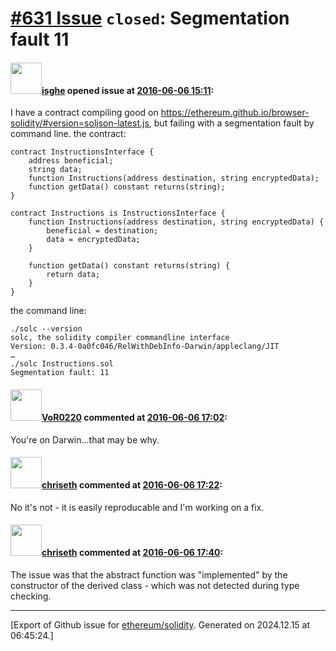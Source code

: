 # [\#631 Issue](https://github.com/ethereum/solidity/issues/631) `closed`: Segmentation fault 11

#### <img src="https://avatars.githubusercontent.com/u/1006078?v=4" width="50">[isghe](https://github.com/isghe) opened issue at [2016-06-06 15:11](https://github.com/ethereum/solidity/issues/631):

I have a contract compiling good on https://ethereum.github.io/browser-solidity/#version=soljson-latest.js, but failing with a segmentation fault by command line.
the contract:

```
contract InstructionsInterface {
    address beneficial;
    string data;
    function Instructions(address destination, string encryptedData);
    function getData() constant returns(string);
}

contract Instructions is InstructionsInterface {
    function Instructions(address destination, string encryptedData) {
        beneficial = destination;
        data = encryptedData;
    }

    function getData() constant returns(string) {
        return data;
    }
}
```

the command line:

```
./solc --version
solc, the solidity compiler commandline interface
Version: 0.3.4-0a0fc046/RelWithDebInfo-Darwin/appleclang/JIT
…
./solc Instructions.sol 
Segmentation fault: 11
```


#### <img src="https://avatars.githubusercontent.com/u/7756785?u=2893ea91743ac89ee3846d1f5c7209720e834129&v=4" width="50">[VoR0220](https://github.com/VoR0220) commented at [2016-06-06 17:02](https://github.com/ethereum/solidity/issues/631#issuecomment-224021226):

You're on Darwin...that may be why.

#### <img src="https://avatars.githubusercontent.com/u/9073706?v=4" width="50">[chriseth](https://github.com/chriseth) commented at [2016-06-06 17:22](https://github.com/ethereum/solidity/issues/631#issuecomment-224026721):

No it's not - it is easily reproducable and I'm working on a fix.

#### <img src="https://avatars.githubusercontent.com/u/9073706?v=4" width="50">[chriseth](https://github.com/chriseth) commented at [2016-06-06 17:40](https://github.com/ethereum/solidity/issues/631#issuecomment-224031796):

The issue was that the abstract function was "implemented" by the constructor of the derived class - which was not detected during type checking.


-------------------------------------------------------------------------------



[Export of Github issue for [ethereum/solidity](https://github.com/ethereum/solidity). Generated on 2024.12.15 at 06:45:24.]
